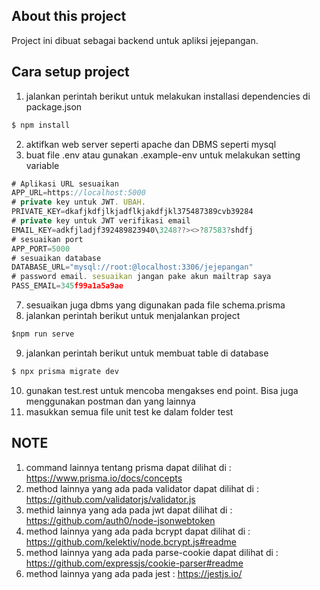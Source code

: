 ## About this project

Project ini dibuat sebagai backend untuk apliksi jejepangan.

## Cara setup project

1. jalankan perintah berikut untuk melakukan installasi dependencies di package.json

```js
$ npm install
```

2. aktifkan web server seperti apache dan DBMS seperti mysql
4. buat file .env atau gunakan .example-env untuk melakukan setting variable

```js
# Aplikasi URL sesuaikan
APP_URL=https://localhost:5000 
# private key untuk JWT. UBAH.
PRIVATE_KEY=dkafjkdfjlkjadflkjakdfjkl375487389cvb39284
# private key untuk JWT verifikasi email
EMAIL_KEY=adkfjladjf392489823940\3248??><>?87583?shdfj
# sesuaikan port
APP_PORT=5000
# sesuaikan database
DATABASE_URL="mysql://root:@localhost:3306/jejepangan"
# password email. sesuaikan jangan pake akun mailtrap saya
PASS_EMAIL=345f99a1a5a9ae
```

7. sesuaikan juga dbms yang digunakan pada file schema.prisma
8. jalankan perintah berikut untuk menjalankan project
```js
$npm run serve
```
9. jalankan perintah berikut untuk membuat table di database
```js
$ npx prisma migrate dev
```
10. gunakan test.rest untuk mencoba mengakses end point. Bisa juga menggunakan postman dan yang lainnya
11. masukkan semua file unit test ke dalam folder test

## NOTE
1. command lainnya tentang prisma dapat dilihat di : https://www.prisma.io/docs/concepts
2. method lainnya yang ada pada validator dapat dilihat di : https://github.com/validatorjs/validator.js
3. methid lainnya yang ada pada jwt dapat dilihat di : https://github.com/auth0/node-jsonwebtoken
4. method lainnya yang ada pada bcrypt dapat dilihat di : https://github.com/kelektiv/node.bcrypt.js#readme
5. method lainnya yang ada pada parse-cookie dapat dilihat di : https://github.com/expressjs/cookie-parser#readme
6. method lainnya yang ada pada jest : https://jestjs.io/
